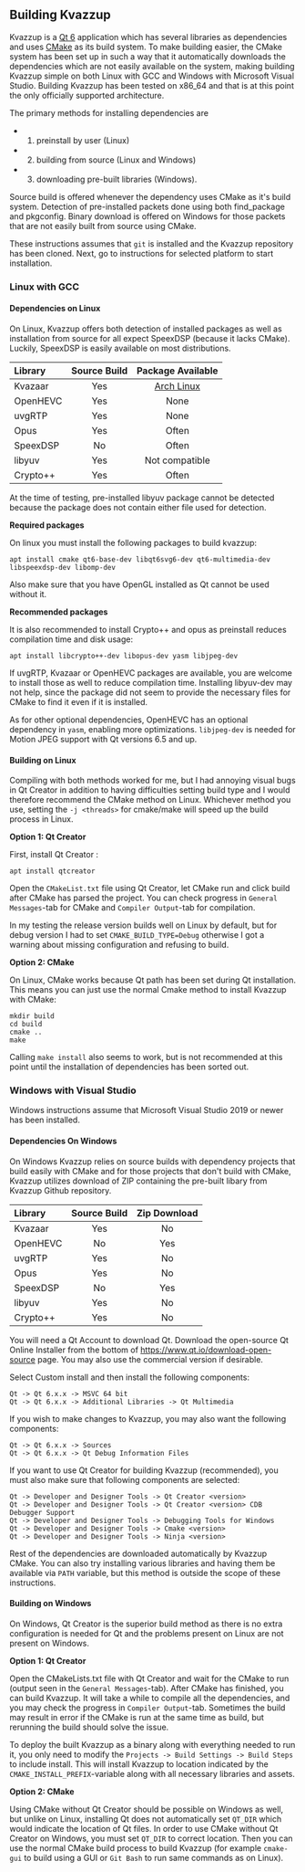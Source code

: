 ## Building Kvazzup

Kvazzup is a [Qt 6](https://www.qt.io/product/qt6) application which has several libraries as dependencies and uses [CMake](https://cmake.org/) as its build system. To make building easier, the CMake system has been set up in such a way that it automatically downloads the dependencies which are not easily available on the system, making building Kvazzup simple on both Linux with GCC and Windows with Microsoft Visual Studio. Building Kvazzup has been tested on x86_64 and that is at this point the only officially supported architecture.

The primary methods for installing dependencies are 
* 1) preinstall by user (Linux)
* 2) building from source (Linux and Windows)
* 3) downloading pre-built libraries (Windows). 

Source build is offered whenever the dependency uses CMake as it's build system. Detection of pre-installed packets done using both find_package and pkgconfig. Binary download is offered on Windows for those packets that are not easily built from source using CMake.

These instructions assumes that `git` is installed and the Kvazzup repository has been cloned. Next, go to instructions for selected platform to start installation.

### Linux with GCC

#### Dependencies on Linux

On Linux, Kvazzup offers both detection of installed packages as well as installation from source for all expect SpeexDSP (because it lacks CMake). Luckily, SpeexDSP is easily available on most distributions.

| Library  | Source Build  | Package Available |
| :---     | :---:         | :---:             | 
| Kvazaar  |     Yes       |    [Arch Linux](https://archlinux.org/packages/extra/x86_64/kvazaar/) | 
| OpenHEVC |     Yes       |        None       | 
| uvgRTP   |     Yes       |        None       | 
| Opus     |     Yes       |        Often      | 
| SpeexDSP |     No        |        Often      | 
| libyuv   |     Yes       |  Not compatible   | 
| Crypto++ |     Yes       |        Often      | 

At the time of testing, pre-installed libyuv package cannot be detected because the package does not contain either file used for detection.

**Required packages**

On linux you must install the following packages to build kvazzup: 

```
apt install cmake qt6-base-dev libqt6svg6-dev qt6-multimedia-dev libspeexdsp-dev libomp-dev
```

Also make sure that you have OpenGL installed as Qt cannot be used without it.

**Recommended packages**

It is also recommended to install Crypto++ and opus as preinstall reduces compilation time and disk usage:

```
apt install libcrypto++-dev libopus-dev yasm libjpeg-dev
```

If uvgRTP, Kvazaar or OpenHEVC packages are available, you are welcome to install those as well to reduce compilation time. Installing libyuv-dev may not help, since the package did not seem to provide the necessary files for CMake to find it even if it is installed.

As for other optional dependencies, OpenHEVC has an optional dependency in `yasm`, enabling more optimizations. `libjpeg-dev` is needed for Motion JPEG support with Qt versions 6.5 and up.

#### Building on Linux

Compiling with both methods worked for me, but I had annoying visual bugs in Qt Creator in addition to having difficulties setting build type and I would therefore recommend the CMake method on Linux. Whichever method you use, setting the `-j <threads>` for cmake/make will speed up the build process in Linux.

**Option 1: Qt Creator**

First, install Qt Creator :
```
apt install qtcreator
```

Open the `CMakeList.txt` file using Qt Creator, let CMake run and click build after CMake has parsed the project. You can check progress in `General Messages`-tab for CMake and `Compiler Output`-tab for compilation.

In my testing the release version builds well on Linux by default, but for debug version I had to set `CMAKE_BUILD_TYPE=Debug` otherwise I got a warning about missing configuration and refusing to build.

**Option 2: CMake**

On Linux, CMake works because Qt path has been set during Qt installation. This means you can just use the normal Cmake method to install Kvazzup with CMake:

```
mkdir build
cd build
cmake ..
make
```

Calling `make install` also seems to work, but is not recommended at this point until the installation of dependencies has been sorted out.

### Windows with Visual Studio

Windows instructions assume that Microsoft Visual Studio 2019 or newer has been installed.

#### Dependencies On Windows

On Windows Kvazzup relies on source builds with dependency projects that build easily with CMake and for those projects that don't build with CMake, Kvazzup utilizes download of ZIP containing the pre-built libary from Kvazzup Github repository.

| Library  | Source Build | Zip Download |
| :---     | :---:        | :---:        | 
| Kvazaar  |     Yes      |      No      | 
| OpenHEVC |     No       |      Yes     | 
| uvgRTP   |     Yes      |      No      | 
| Opus     |     Yes      |      No      | 
| SpeexDSP |     No       |      Yes     | 
| libyuv   |     Yes      |      No      | 
| Crypto++ |     Yes      |      No      | 


You will need a Qt Account to download Qt. Download the open-source Qt Online Installer from the bottom of https://www.qt.io/download-open-source page. You may also use the commercial version if desirable. 

Select Custom install and then install the following components:
```
Qt -> Qt 6.x.x -> MSVC 64 bit
Qt -> Qt 6.x.x -> Additional Libraries -> Qt Multimedia
```

If you wish to make changes to Kvazzup, you may also want the following components:
```
Qt -> Qt 6.x.x -> Sources
Qt -> Qt 6.x.x -> Qt Debug Information Files
```

If you want to use Qt Creator for building Kvazzup (recommended), you must also make sure that following components are selected:
```
Qt -> Developer and Designer Tools -> Qt Creator <version>
Qt -> Developer and Designer Tools -> Qt Creator <version> CDB Debugger Support
Qt -> Developer and Designer Tools -> Debugging Tools for Windows
Qt -> Developer and Designer Tools -> Cmake <version>
Qt -> Developer and Designer Tools -> Ninja <version>
```

Rest of the dependencies are downloaded automatically by Kvazzup CMake. You can also try installing various libraries and having them be available via `PATH` variable, but this method is outside the scope of these instructions.

#### Building on Windows

On Windows, Qt Creator is the superior build method as there is no extra configuration is needed for Qt and the problems present on Linux are not present on Windows.

**Option 1: Qt Creator**

Open the CMakeLists.txt file with Qt Creator and wait for the CMake to run (output seen in the `General Messages`-tab). After CMake has finished, you can build Kvazzup. It will take a while to compile all the dependencies, and you may check the progress in `Compiler Output`-tab. Sometimes the build may result in error if the CMake is run at the same time as build, but rerunning the build should solve the issue.

To deploy the built Kvazzup as a binary along with everything needed to run it, you only need to modify the `Projects -> Build Settings -> Build Steps` to include install. This will install Kvazzup to location indicated by the `CMAKE_INSTALL_PREFIX`-variable along with all necessary libraries and assets.

**Option 2: CMake**

Using CMake without Qt Creator should be possible on Windows as well, but unlike on Linux, installing Qt does not automatically set `QT_DIR` which would indicate the location of Qt files. In order to use CMake without Qt Creator on Windows, you must set `QT_DIR` to correct location. Then you can use the normal CMake build process to build Kvazzup (for example `cmake-gui` to build using a GUI or `Git Bash` to run same commands as on Linux).
